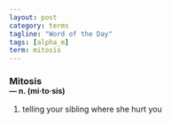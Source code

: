 ```yaml
---
layout: post
category: terms
tagline: "Word of the Day"
tags: [alpha_m]
term: mitosis
---
```


<h3>Mitosis<br/> <small>&mdash; n. (mi<span>&middot;</span>to<span>&middot;</span>sis)</small></h3>
<p><ol>
<li>telling your sibling where she hurt you</li>
</ol></p>
